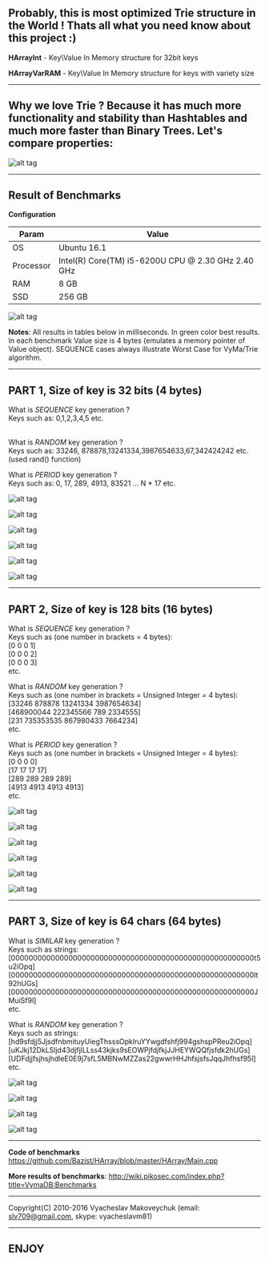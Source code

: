 ## Probably, this is most optimized Trie structure in the World ! Thats all what you need know about this project :)

**HArrayInt** - Key\Value In Memory structure for 32bit keys

**HArrayVarRAM** - Key\Value In Memory structure for keys with variety size

------------------

## Why we love Trie ? Because it has much more functionality and stability than Hashtables and much more faster than Binary Trees. Let's compare properties:

![alt tag](https://s16.postimg.org/6zis60mol/functionality.png)

------------------

## Result of Benchmarks

**Configuration**

| Param     | Value    |
| --------|---------|
| OS  | Ubuntu 16.1   |
| Processor | Intel(R) Core(TM) i5-6200U CPU @ 2.30 GHz 2.40 GHz |
| RAM | 8 GB |
| SSD | 256 GB |

![alt tag](https://s15.postimg.org/gzww2zhor/i_Core5.png)

**Notes**: All results in tables below in milliseconds. In green color best results. In each benchmark Value size is 4 bytes (emulates a memory pointer of Value object). SEQUENCE cases always illustrate Worst Case for VyMa/Trie algorithm.

------------------

## PART 1, Size of key is 32 bits (4 bytes)

What is *SEQUENCE* key generation ?
<br>Keys such as: 0,1,2,3,4,5 etc.

<br>What is *RANDOM* key generation ?
<br>Keys such as: 33246, 878878,13241334,3987654633,67,342424242 etc.
<br>(used rand() function)

What is *PERIOD* key generation ?
<br>Keys such as: 0, 17, 289, 4913, 83521 ... N * 17 etc.

![alt tag](https://s16.postimg.org/j96eaew9h/insert_seq_32bits.png)

![alt tag](https://s16.postimg.org/fads5bx05/lookup_seq_32bits.png)

![alt tag](https://s16.postimg.org/3wmngdx3p/insert_rand_32bits.png)

![alt tag](https://s16.postimg.org/egwkyz1lh/lookup_rand_32bits.png)

![alt tag](https://s16.postimg.org/akenp8r85/insert_period_32bits.png)

![alt tag](https://s16.postimg.org/q3gp03owl/lookup_period_32bits.png)

------------------

## PART 2, Size of key is 128 bits (16 bytes)

What is *SEQUENCE* key generation ?
<br>Keys such as (one number in brackets = 4 bytes): 
<br>[0 0 0 1]
<br>[0 0 0 2]
<br>[0 0 0 3]
<br>etc.

What is *RANDOM* key generation ?
<br>Keys such as (one number in brackets = Unsigned Integer = 4 bytes):
<br>[33246 878878 13241334 3987654634]
<br>[468900044 222345566 789 2334555]
<br>[231 735353535 867980433 7664234]
<br>etc.

What is *PERIOD* key generation ?
<br>Keys such as (one number in brackets = Unsigned Integer = 4 bytes):
<br>[0 0 0 0]
<br>[17 17 17 17]
<br>[289 289 289 289]
<br>[4913 4913 4913 4913]
<br>etc.

![alt tag](https://s16.postimg.org/txa59968l/insert_seq_128bits.png)

![alt tag](https://s16.postimg.org/hg82zu0gl/lookup_seq_128bits.png)

![alt tag](https://s16.postimg.org/fbj4l09g5/insert_rand_128bits.png)

![alt tag](https://s16.postimg.org/o44omfjyt/lookup_rand_128bits.png)

![alt tag](https://s16.postimg.org/bnys17bv9/insert_period_128bits.png)

![alt tag](https://s16.postimg.org/r70tc29jp/lookup_period_128bits.png)

------------------

## PART 3, Size of key is 64 chars (64 bytes)

What is *SIMILAR* key generation ?
<br>Keys such as strings:
<br>[0000000000000000000000000000000000000000000000000000000t5u2iOpq]
<br>[0000000000000000000000000000000000000000000000000000000lt92hUGs]
<br>[0000000000000000000000000000000000000000000000000000000JMuiSf9l]
<br>etc.

What is *RANDOM* key generation ?
<br>Keys such as strings:
<br>[hd9sfdjj5JjsdfnbmituyUiegThsssOpklruYYwgdfshfj994gshspPReu2iOpq]
<br>[uKJkj12DkLSljd43djfjlLLss43kjks9sEOWPjfdjfkjJJHEYWQQfjsfdk2hUGs]
<br>[UDFdjjfsjhsjhdleE0E9j7sfL5MBNwMZZas22gwwrHHJhfsjsfsJqqJhfhsf95l]
<br>etc.

![alt tag](https://s16.postimg.org/bvr0bgc7p/insert_similar_64chars.png)

![alt tag](https://s16.postimg.org/gf7uapjh1/lookup_similar_64chars.png)

![alt tag](https://s16.postimg.org/ih3qb7s2d/insert_rand_64chars.png)

![alt tag](https://s16.postimg.org/fkgpaxm8l/lookup_rand_64chars.png)

------------------

**Code of benchmarks**
https://github.com/Bazist/HArray/blob/master/HArray/Main.cpp

**More results of benchmarks**:
http://wiki.pikosec.com/index.php?title=VymaDB:Benchmarks

------------------
Copyright(C) 2010-2016 Vyacheslav Makoveychuk (email: slv709@gmail.com, skype: vyacheslavm81)

------------------
## ENJOY
